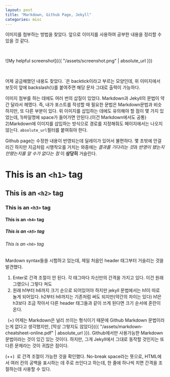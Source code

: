 ```yaml
---
layout: post
title: "Markdown, Github Page, Jekyll"
categories: misc
---
```


이미지를 첨부하는 방법을 찾았다. 앞으로 이미지를 사용하여 공부한 내용을 정리할 수 있을 것 같다.

&nbsp;
&nbsp;

![My helpful screenshot]({{ "/assets/screenshot.png" | absolute_url }})

&nbsp;
&nbsp;

어제 궁금해했던 내용도 찾았다. \`은 backtick이라고 부르는 모양인데, 위 이미지에서 보듯이 앞에 backslash(\\)를 붙여주면 해당 문자 그대로 출력이 가능하다.

이미지 첨부를 하는 데에도 여러 번의 삽질이 있었다. Markdown과 Jekyll의 문법이 약간 달라서 헤멨다. 즉, 내가 포스트를 작성할 때 필요한 문법은 Markdown문법과 비슷하지만, 또 다른 부분이 있다. 위 이미지를 삽입하는 데에도 유의해야 할 점이 몇 가지 있었는데, 1)파일명에 space가 들어가면 안된다.(이건 Markdown에서도 공통) 2)Markdown에 이미지를 삽입하는 방식으로 경로를 지정해줘도 페이지에서는 나오지 않는다. `absolute_url`필터를 붙여줘야 한다.

Github page는 수정한 내용이 반영되는데 딜레이가 있어서 불편하다. 몇 초밖에 안걸리긴 하지만 지금처럼 시행착오를 거치는 와중에는 *결과를 기다리는 것*과 _반영이 됐는지 안됐는지를 알 수가 없다는 점_ 이 **상당**__히__ 거슬린다.

# This is an `<h1>` tag
## This is an `<h2>` tag

### This is an `<h3>` tag


#### This is an `<h4>` tag



##### This is an `<h5>` tag
###### This is an `<h6>` tag

Mardown syntax들을 시험하고 있는데, 제일 처음인 header 태그부터 거슬리는 것을 발견했다. 
1. Enter로 간격 조절이 안 된다. 각 태그마다 자신만의 간격을 가지고 있다. 이건 원래 그랬으니 그렇다 쳐도
2. 원래 h1부터 h6까지 크기 순으로 되어있어야 하지만 jekyll 문법에서는 h1이 따로 놀게 되어있다. h2부터 h6까지는 기존처럼 써도 되지만(약간의 차이는 있다) h1은 h3보다 조금 작아서 다른 header 태그들과 같이 쓰게 된다면 크기 순서에 혼란이 온다.

&nbsp;
(+) 어제는 Markdown은 널리 쓰이는 형식이기 때문에 Github Markdown 문법이라는게 없다고 생각했지만, [막상 그렇지도 않았다]({{ "/assets/markdown-cheatsheet-online.pdf" | absolute_url }}). Github에서만 사용가능한 Markdown 문법이라는 것이 있긴 있는 것이다. 하지만, 그게 Jekyll에서 그대로 동작할 것인지는 또 다른 문제라는 것이 귀찮은 점이다.

(++) &nbsp;로 간격 조절이 가능한 것을 확인했다. No-break space라는 뜻으로, HTML에서 여러 칸의 공백을 표시하는 데 주로 쓰인다고 하는데, 한 줄에 하나씩 치면 간격을 조절하는데 사용할 수 있다.
